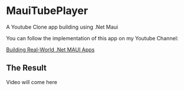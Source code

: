 # MauiTubePlayer
A Youtube Clone app building using .Net Maui

You can follow the implementation of this app on my Youtube Channel:

[Building Real-World .Net MAUI Apps](https://www.youtube.com/playlist?list=PLPLcAzuCoR9-MtDrsgXfAoqICuTdA6JPa)

## The Result

Video will come here
